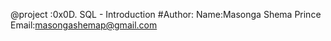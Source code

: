 @project :0x0D. SQL - Introduction
#Author: 
Name:Masonga Shema Prince
Email:masongashemap@gmail.com
